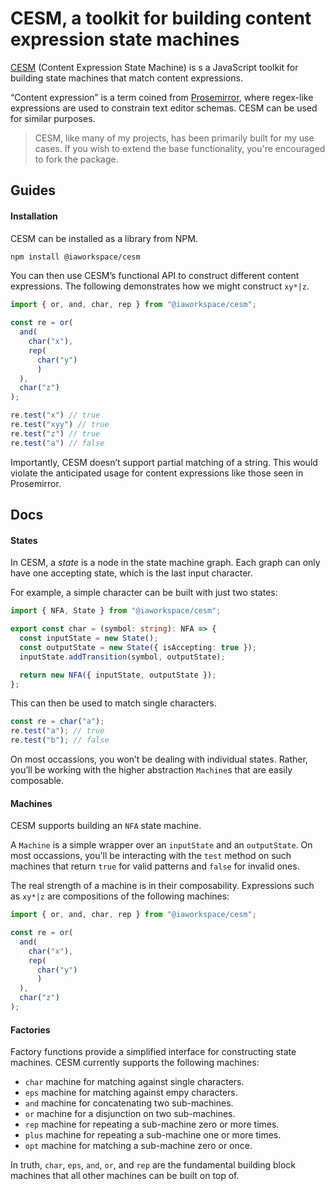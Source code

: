 # CESM, a toolkit for building content expression state machines

[CESM](https://github.com/IsaacAderogba/cesm) (Content Expression State Machine) is s a JavaScript toolkit for building state machines that match content expressions.

“Content expression” is a term coined from [Prosemirror](https://prosemirror.net/docs/guide/), where regex-like expressions are used to constrain text editor schemas. CESM can be used for similar purposes.

> CESM, like many of my projects, has been primarily built for my use cases. If you wish to extend the base functionality, you're encouraged to fork the package.

## Guides

#### Installation

CESM can be installed as a library from NPM.

```Bash
npm install @iaworkspace/cesm
```

You can then use CESM’s functional API to construct different content expressions. The following demonstrates how we might construct `xy*|z`.

```typescript
import { or, and, char, rep } from "@iaworkspace/cesm";

const re = or(
  and(
    char("x"),
    rep(
      char("y")
      )
  ),
  char("z")
);

re.test("x") // true
re.test("xyy") // true
re.test("z") // true
re.test("a") // false
```

Importantly, CESM doesn’t support partial matching of a string. This would violate the anticipated usage for content expressions like those seen in Prosemirror.

## Docs

#### States

In CESM, a *state* is a node in the state machine graph. Each graph can only have one accepting state, which is the last input character.

For example, a simple character can be built with just two states:

```typescript
import { NFA, State } from "@iaworkspace/cesm";

export const char = (symbol: string): NFA => {
  const inputState = new State();
  const outputState = new State({ isAccepting: true });
  inputState.addTransition(symbol, outputState);

  return new NFA({ inputState, outputState });
};
```

This can then be used to match single characters.

```typescript
const re = char("a");
re.test("a"); // true
re.test("b"); // false
```

On most occassions, you won’t be dealing with individual states. Rather, you’ll be working with the higher abstraction `Machine`s that are easily composable.

#### Machines

CESM supports building an `NFA` state machine.

A `Machine` is a simple wrapper over an `inputState` and an `outputState`. On most occassions, you'll be interacting with the `test` method on such machines that return `true` for valid patterns and `false` for invalid ones.

The real strength of a machine is in their composability. Expressions such as `xy*|z` are compositions of the following machines:

```typescript
import { or, and, char, rep } from "@iaworkspace/cesm";

const re = or(
  and(
    char("x"),
    rep(
      char("y")
      )
  ),
  char("z")
);
```

#### Factories

Factory functions provide a simplified interface for constructing state machines. CESM currently supports the following machines:

- `char` machine for matching against single characters.
- `eps` machine for matching against empy characters.
- `and` machine for concatenating two sub-machines.
- `or` machine for a disjunction on two sub-machines.
- `rep` machine for repeating a sub-machine zero or more times.
- `plus` machine for repeating a sub-machine one or more times.
- `opt` machine for matching a sub-machine zero or once.

In truth, `char`, `eps`, `and`, `or`, and `rep` are the fundamental building block machines that all other machines can be built on top of.

